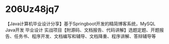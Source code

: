 # 206Uz48jq7
【Java计算机毕业设计分享】基于Springboot开发的精简博客系统，MySQL Java开发 毕业设计 实战项目【附源码、文档报告、代码讲解】选题定题、开题报告、任务书、程序开发、文档编写和辅导、文档降重、程序讲解、答辩辅导等
